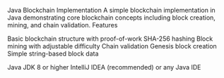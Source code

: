 Java Blockchain Implementation
A simple blockchain implementation in Java demonstrating core blockchain concepts including block creation, mining, and chain validation.
Features

Basic blockchain structure with proof-of-work
SHA-256 hashing
Block mining with adjustable difficulty
Chain validation
Genesis block creation
Simple string-based block data

Java JDK 8 or higher
IntelliJ IDEA (recommended) or any Java IDE
